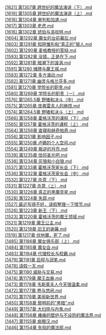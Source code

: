 [[1621] 第1307章 跨世纪的魔法演讲（下）.md](https://github.com/auto-bot-ty/qidian-chapterReview/blob/test/output/1013293257/%5B1621%5D%20%E7%AC%AC1307%E7%AB%A0%20%E8%B7%A8%E4%B8%96%E7%BA%AA%E7%9A%84%E9%AD%94%E6%B3%95%E6%BC%94%E8%AE%B2%EF%BC%88%E4%B8%8B%EF%BC%89.md)<br>
[[1619] 第1305章 跨世纪的魔法演讲（上）.md](https://github.com/auto-bot-ty/qidian-chapterReview/blob/test/output/1013293257/%5B1619%5D%20%E7%AC%AC1305%E7%AB%A0%20%E8%B7%A8%E4%B8%96%E7%BA%AA%E7%9A%84%E9%AD%94%E6%B3%95%E6%BC%94%E8%AE%B2%EF%BC%88%E4%B8%8A%EF%BC%89.md)<br>
[[1618] 第1304章 审判和加速.md](https://github.com/auto-bot-ty/qidian-chapterReview/blob/test/output/1013293257/%5B1618%5D%20%E7%AC%AC1304%E7%AB%A0%20%E5%AE%A1%E5%88%A4%E5%92%8C%E5%8A%A0%E9%80%9F.md)<br>
[[1617] 第1303章 老虎.md](https://github.com/auto-bot-ty/qidian-chapterReview/blob/test/output/1013293257/%5B1617%5D%20%E7%AC%AC1303%E7%AB%A0%20%E8%80%81%E8%99%8E.md)<br>
[[1616] 第1302章 琥珀与洛哈特.md](https://github.com/auto-bot-ty/qidian-chapterReview/blob/test/output/1013293257/%5B1616%5D%20%E7%AC%AC1302%E7%AB%A0%20%E7%90%A5%E7%8F%80%E4%B8%8E%E6%B4%9B%E5%93%88%E7%89%B9.md)<br>
[[1604] 第1292章 魔女的台前幕后.md](https://github.com/auto-bot-ty/qidian-chapterReview/blob/test/output/1013293257/%5B1604%5D%20%E7%AC%AC1292%E7%AB%A0%20%E9%AD%94%E5%A5%B3%E7%9A%84%E5%8F%B0%E5%89%8D%E5%B9%95%E5%90%8E.md)<br>
[[1603] 第1291章 知网雏形和“真正的”狼人.md](https://github.com/auto-bot-ty/qidian-chapterReview/blob/test/output/1013293257/%5B1603%5D%20%E7%AC%AC1291%E7%AB%A0%20%E7%9F%A5%E7%BD%91%E9%9B%8F%E5%BD%A2%E5%92%8C%E2%80%9C%E7%9C%9F%E6%AD%A3%E7%9A%84%E2%80%9D%E7%8B%BC%E4%BA%BA.md)<br>
[[1602] 第1290章 麦格教授的答辩.md](https://github.com/auto-bot-ty/qidian-chapterReview/blob/test/output/1013293257/%5B1602%5D%20%E7%AC%AC1290%E7%AB%A0%20%E9%BA%A6%E6%A0%BC%E6%95%99%E6%8E%88%E7%9A%84%E7%AD%94%E8%BE%A9.md)<br>
[[1593] 第1282章 没错，正是在下.md](https://github.com/auto-bot-ty/qidian-chapterReview/blob/test/output/1013293257/%5B1593%5D%20%E7%AC%AC1282%E7%AB%A0%20%E6%B2%A1%E9%94%99%EF%BC%8C%E6%AD%A3%E6%98%AF%E5%9C%A8%E4%B8%8B.md)<br>
[[1592] 第1281章 暗潮下的漩涡.md](https://github.com/auto-bot-ty/qidian-chapterReview/blob/test/output/1013293257/%5B1592%5D%20%E7%AC%AC1281%E7%AB%A0%20%E6%9A%97%E6%BD%AE%E4%B8%8B%E7%9A%84%E6%BC%A9%E6%B6%A1.md)<br>
[[1591] 第1280 摊牌与魔王城.md](https://github.com/auto-bot-ty/qidian-chapterReview/blob/test/output/1013293257/%5B1591%5D%20%E7%AC%AC1280%20%E6%91%8A%E7%89%8C%E4%B8%8E%E9%AD%94%E7%8E%8B%E5%9F%8E.md)<br>
[[1583] 第1272章 多方涌动.md](https://github.com/auto-bot-ty/qidian-chapterReview/blob/test/output/1013293257/%5B1583%5D%20%E7%AC%AC1272%E7%AB%A0%20%E5%A4%9A%E6%96%B9%E6%B6%8C%E5%8A%A8.md)<br>
[[1582] 第1271章 幽灵与格兰芬多.md](https://github.com/auto-bot-ty/qidian-chapterReview/blob/test/output/1013293257/%5B1582%5D%20%E7%AC%AC1271%E7%AB%A0%20%E5%B9%BD%E7%81%B5%E4%B8%8E%E6%A0%BC%E5%85%B0%E8%8A%AC%E5%A4%9A.md)<br>
[[1581] 第1270章 学院长的职责.md](https://github.com/auto-bot-ty/qidian-chapterReview/blob/test/output/1013293257/%5B1581%5D%20%E7%AC%AC1270%E7%AB%A0%20%E5%AD%A6%E9%99%A2%E9%95%BF%E7%9A%84%E8%81%8C%E8%B4%A3.md)<br>
[[1580] 第1269章 学院长的职责（一）.md](https://github.com/auto-bot-ty/qidian-chapterReview/blob/test/output/1013293257/%5B1580%5D%20%E7%AC%AC1269%E7%AB%A0%20%E5%AD%A6%E9%99%A2%E9%95%BF%E7%9A%84%E8%81%8C%E8%B4%A3%EF%BC%88%E4%B8%80%EF%BC%89.md)<br>
[[1576] 第1265.5章 野猪和决斗（中）.md](https://github.com/auto-bot-ty/qidian-chapterReview/blob/test/output/1013293257/%5B1576%5D%20%E7%AC%AC1265.5%E7%AB%A0%20%E9%87%8E%E7%8C%AA%E5%92%8C%E5%86%B3%E6%96%97%EF%BC%88%E4%B8%AD%EF%BC%89.md)<br>
[[1575] 第1265章 庞弗雷夫人的麻烦.md](https://github.com/auto-bot-ty/qidian-chapterReview/blob/test/output/1013293257/%5B1575%5D%20%E7%AC%AC1265%E7%AB%A0%20%E5%BA%9E%E5%BC%97%E9%9B%B7%E5%A4%AB%E4%BA%BA%E7%9A%84%E9%BA%BB%E7%83%A6.md)<br>
[[1574] 第1264.5章 野猪和决斗（上）.md](https://github.com/auto-bot-ty/qidian-chapterReview/blob/test/output/1013293257/%5B1574%5D%20%E7%AC%AC1264.5%E7%AB%A0%20%E9%87%8E%E7%8C%AA%E5%92%8C%E5%86%B3%E6%96%97%EF%BC%88%E4%B8%8A%EF%BC%89.md)<br>
[[1566] 第1258章 霍格沃茨的课程（下）.md](https://github.com/auto-bot-ty/qidian-chapterReview/blob/test/output/1013293257/%5B1566%5D%20%E7%AC%AC1258%E7%AB%A0%20%E9%9C%8D%E6%A0%BC%E6%B2%83%E8%8C%A8%E7%9A%84%E8%AF%BE%E7%A8%8B%EF%BC%88%E4%B8%8B%EF%BC%89.md)<br>
[[1565] 第1257章 霍格沃茨的课程（上）.md](https://github.com/auto-bot-ty/qidian-chapterReview/blob/test/output/1013293257/%5B1565%5D%20%E7%AC%AC1257%E7%AB%A0%20%E9%9C%8D%E6%A0%BC%E6%B2%83%E8%8C%A8%E7%9A%84%E8%AF%BE%E7%A8%8B%EF%BC%88%E4%B8%8A%EF%BC%89.md)<br>
[[1564] 第1256章 查寝和赫奇帕奇.md](https://github.com/auto-bot-ty/qidian-chapterReview/blob/test/output/1013293257/%5B1564%5D%20%E7%AC%AC1256%E7%AB%A0%20%E6%9F%A5%E5%AF%9D%E5%92%8C%E8%B5%AB%E5%A5%87%E5%B8%95%E5%A5%87.md)<br>
[[1556] 第1251章 影响因子.md](https://github.com/auto-bot-ty/qidian-chapterReview/blob/test/output/1013293257/%5B1556%5D%20%E7%AC%AC1251%E7%AB%A0%20%E5%BD%B1%E5%93%8D%E5%9B%A0%E5%AD%90.md)<br>
[[1555] 第1250章 卢娜的个人空间.md](https://github.com/auto-bot-ty/qidian-chapterReview/blob/test/output/1013293257/%5B1555%5D%20%E7%AC%AC1250%E7%AB%A0%20%E5%8D%A2%E5%A8%9C%E7%9A%84%E4%B8%AA%E4%BA%BA%E7%A9%BA%E9%97%B4.md)<br>
[[1554] 第1249章 叛逆的月亮.md](https://github.com/auto-bot-ty/qidian-chapterReview/blob/test/output/1013293257/%5B1554%5D%20%E7%AC%AC1249%E7%AB%A0%20%E5%8F%9B%E9%80%86%E7%9A%84%E6%9C%88%E4%BA%AE.md)<br>
[[1539] 第1235章 信仰圣光吧.md](https://github.com/auto-bot-ty/qidian-chapterReview/blob/test/output/1013293257/%5B1539%5D%20%E7%AC%AC1235%E7%AB%A0%20%E4%BF%A1%E4%BB%B0%E5%9C%A3%E5%85%89%E5%90%A7.md)<br>
[[1538] 第1234章 灰狼和小白狼.md](https://github.com/auto-bot-ty/qidian-chapterReview/blob/test/output/1013293257/%5B1538%5D%20%E7%AC%AC1234%E7%AB%A0%20%E7%81%B0%E7%8B%BC%E5%92%8C%E5%B0%8F%E7%99%BD%E7%8B%BC.md)<br>
[[1537] 第1233章 霍格沃茨家长会（下）.md](https://github.com/auto-bot-ty/qidian-chapterReview/blob/test/output/1013293257/%5B1537%5D%20%E7%AC%AC1233%E7%AB%A0%20%E9%9C%8D%E6%A0%BC%E6%B2%83%E8%8C%A8%E5%AE%B6%E9%95%BF%E4%BC%9A%EF%BC%88%E4%B8%8B%EF%BC%89.md)<br>
[[1536] 第1232章 霍格沃茨家长会（中）.md](https://github.com/auto-bot-ty/qidian-chapterReview/blob/test/output/1013293257/%5B1536%5D%20%E7%AC%AC1232%E7%AB%A0%20%E9%9C%8D%E6%A0%BC%E6%B2%83%E8%8C%A8%E5%AE%B6%E9%95%BF%E4%BC%9A%EF%BC%88%E4%B8%AD%EF%BC%89.md)<br>
[[1532] 第1227章 杀意（下）.md](https://github.com/auto-bot-ty/qidian-chapterReview/blob/test/output/1013293257/%5B1532%5D%20%E7%AC%AC1227%E7%AB%A0%20%E6%9D%80%E6%84%8F%EF%BC%88%E4%B8%8B%EF%BC%89.md)<br>
[[1531] 第1227章 杀意（上）.md](https://github.com/auto-bot-ty/qidian-chapterReview/blob/test/output/1013293257/%5B1531%5D%20%E7%AC%AC1227%E7%AB%A0%20%E6%9D%80%E6%84%8F%EF%BC%88%E4%B8%8A%EF%BC%89.md)<br>
[[1530] 第1226章 真正的黑魔克星.md](https://github.com/auto-bot-ty/qidian-chapterReview/blob/test/output/1013293257/%5B1530%5D%20%E7%AC%AC1226%E7%AB%A0%20%E7%9C%9F%E6%AD%A3%E7%9A%84%E9%BB%91%E9%AD%94%E5%85%8B%E6%98%9F.md)<br>
[[1528] 第1224章 失踪.md](https://github.com/auto-bot-ty/qidian-chapterReview/blob/test/output/1013293257/%5B1528%5D%20%E7%AC%AC1224%E7%AB%A0%20%E5%A4%B1%E8%B8%AA.md)<br>
[[1527] 最近写得不好，请假整理一下情节.md](https://github.com/auto-bot-ty/qidian-chapterReview/blob/test/output/1013293257/%5B1527%5D%20%E6%9C%80%E8%BF%91%E5%86%99%E5%BE%97%E4%B8%8D%E5%A5%BD%EF%BC%8C%E8%AF%B7%E5%81%87%E6%95%B4%E7%90%86%E4%B8%80%E4%B8%8B%E6%83%85%E8%8A%82.md)<br>
[[1526] 第1223章 新王（下）.md](https://github.com/auto-bot-ty/qidian-chapterReview/blob/test/output/1013293257/%5B1526%5D%20%E7%AC%AC1223%E7%AB%A0%20%E6%96%B0%E7%8E%8B%EF%BC%88%E4%B8%8B%EF%BC%89.md)<br>
[[1523] 第1220章 霍格沃茨的魔王领域.md](https://github.com/auto-bot-ty/qidian-chapterReview/blob/test/output/1013293257/%5B1523%5D%20%E7%AC%AC1220%E7%AB%A0%20%E9%9C%8D%E6%A0%BC%E6%B2%83%E8%8C%A8%E7%9A%84%E9%AD%94%E7%8E%8B%E9%A2%86%E5%9F%9F.md)<br>
[[1521] 第1219章 魔王公主.md](https://github.com/auto-bot-ty/qidian-chapterReview/blob/test/output/1013293257/%5B1521%5D%20%E7%AC%AC1219%E7%AB%A0%20%E9%AD%94%E7%8E%8B%E5%85%AC%E4%B8%BB.md)<br>
[[1520] 第1218章 旧王的谢幕.md](https://github.com/auto-bot-ty/qidian-chapterReview/blob/test/output/1013293257/%5B1520%5D%20%E7%AC%AC1218%E7%AB%A0%20%E6%97%A7%E7%8E%8B%E7%9A%84%E8%B0%A2%E5%B9%95.md)<br>
[[1519] 第1217章 伏地魔，死了.md](https://github.com/auto-bot-ty/qidian-chapterReview/blob/test/output/1013293257/%5B1519%5D%20%E7%AC%AC1217%E7%AB%A0%20%E4%BC%8F%E5%9C%B0%E9%AD%94%EF%BC%8C%E6%AD%BB%E4%BA%86.md)<br>
[[1485] 第1186章 魔女俱乐部（上）.md](https://github.com/auto-bot-ty/qidian-chapterReview/blob/test/output/1013293257/%5B1485%5D%20%E7%AC%AC1186%E7%AB%A0%20%E9%AD%94%E5%A5%B3%E4%BF%B1%E4%B9%90%E9%83%A8%EF%BC%88%E4%B8%8A%EF%BC%89.md)<br>
[[1484] 第1185章 魔女会.md](https://github.com/auto-bot-ty/qidian-chapterReview/blob/test/output/1013293257/%5B1484%5D%20%E7%AC%AC1185%E7%AB%A0%20%E9%AD%94%E5%A5%B3%E4%BC%9A.md)<br>
[[1483] 第1184章 代理校长与校霸.md](https://github.com/auto-bot-ty/qidian-chapterReview/blob/test/output/1013293257/%5B1483%5D%20%E7%AC%AC1184%E7%AB%A0%20%E4%BB%A3%E7%90%86%E6%A0%A1%E9%95%BF%E4%B8%8E%E6%A0%A1%E9%9C%B8.md)<br>
[[1479] 第1181章 启程与润笔.md](https://github.com/auto-bot-ty/qidian-chapterReview/blob/test/output/1013293257/%5B1479%5D%20%E7%AC%AC1181%E7%AB%A0%20%E5%90%AF%E7%A8%8B%E4%B8%8E%E6%B6%A6%E7%AC%94.md)<br>
[[1478] 请假一天.md](https://github.com/auto-bot-ty/qidian-chapterReview/blob/test/output/1013293257/%5B1478%5D%20%E8%AF%B7%E5%81%87%E4%B8%80%E5%A4%A9.md)<br>
[[1475] 第1180 威胁与交易.md](https://github.com/auto-bot-ty/qidian-chapterReview/blob/test/output/1013293257/%5B1475%5D%20%E7%AC%AC1180%20%E5%A8%81%E8%83%81%E4%B8%8E%E4%BA%A4%E6%98%93.md)<br>
[[1474] 第1179章 魔王血裔.md](https://github.com/auto-bot-ty/qidian-chapterReview/blob/test/output/1013293257/%5B1474%5D%20%E7%AC%AC1179%E7%AB%A0%20%E9%AD%94%E7%8E%8B%E8%A1%80%E8%A3%94.md)<br>
[[1473] 第1178章 韦斯莱夫人今天很温柔.md](https://github.com/auto-bot-ty/qidian-chapterReview/blob/test/output/1013293257/%5B1473%5D%20%E7%AC%AC1178%E7%AB%A0%20%E9%9F%A6%E6%96%AF%E8%8E%B1%E5%A4%AB%E4%BA%BA%E4%BB%8A%E5%A4%A9%E5%BE%88%E6%B8%A9%E6%9F%94.md)<br>
[[1472] 第1177章 卷与悠闲.md](https://github.com/auto-bot-ty/qidian-chapterReview/blob/test/output/1013293257/%5B1472%5D%20%E7%AC%AC1177%E7%AB%A0%20%E5%8D%B7%E4%B8%8E%E6%82%A0%E9%97%B2.md)<br>
[[1470] 第1176章 美丽新世界.md](https://github.com/auto-bot-ty/qidian-chapterReview/blob/test/output/1013293257/%5B1470%5D%20%E7%AC%AC1176%E7%AB%A0%20%E7%BE%8E%E4%B8%BD%E6%96%B0%E4%B8%96%E7%95%8C.md)<br>
[[1450] 第1158章 黎明前的“黑暗”.md](https://github.com/auto-bot-ty/qidian-chapterReview/blob/test/output/1013293257/%5B1450%5D%20%E7%AC%AC1158%E7%AB%A0%20%E9%BB%8E%E6%98%8E%E5%89%8D%E7%9A%84%E2%80%9C%E9%BB%91%E6%9A%97%E2%80%9D.md)<br>
[[1449] 第1157章 大扫除与内鬼.md](https://github.com/auto-bot-ty/qidian-chapterReview/blob/test/output/1013293257/%5B1449%5D%20%E7%AC%AC1157%E7%AB%A0%20%E5%A4%A7%E6%89%AB%E9%99%A4%E4%B8%8E%E5%86%85%E9%AC%BC.md)<br>
[[1448] 第1156章 瘫痪的壁炉与不设防的魔法界.md](https://github.com/auto-bot-ty/qidian-chapterReview/blob/test/output/1013293257/%5B1448%5D%20%E7%AC%AC1156%E7%AB%A0%20%E7%98%AB%E7%97%AA%E7%9A%84%E5%A3%81%E7%82%89%E4%B8%8E%E4%B8%8D%E8%AE%BE%E9%98%B2%E7%9A%84%E9%AD%94%E6%B3%95%E7%95%8C.md)<br>
[[1447] 第1155章 疯眼汉.md](https://github.com/auto-bot-ty/qidian-chapterReview/blob/test/output/1013293257/%5B1447%5D%20%E7%AC%AC1155%E7%AB%A0%20%E7%96%AF%E7%9C%BC%E6%B1%89.md)<br>
[[1446] 第1154章 失陷的魔法部.md](https://github.com/auto-bot-ty/qidian-chapterReview/blob/test/output/1013293257/%5B1446%5D%20%E7%AC%AC1154%E7%AB%A0%20%E5%A4%B1%E9%99%B7%E7%9A%84%E9%AD%94%E6%B3%95%E9%83%A8.md)<br>
